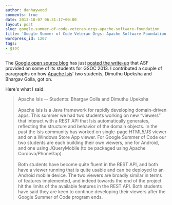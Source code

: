 ```yaml
---
author: danhaywood
comments: true
date: 2013-10-07 06:31:17+00:00
layout: post
slug: google-summer-of-code-veteran-orgs-apache-software-foundation
title: 'Google Summer of Code Veteran Orgs: Apache Software Foundation'
wordpress_id: 1207
tags:
- gsoc
---
```


The [Google open source blog](http://google-opensource.blogspot.co.uk/) has just [posted the write-up](http://google-opensource.blogspot.co.uk/2013/10/google-summer-of-code-veteran-orgs.html) that ASF provided on some of its students for GSOC 2013. I contributed a couple of paragraphs on how [Apache Isis](http://isis.apache.org)' two students, Dimuthu Upeksha and Bhargav Golla, got on.

Here's what I said:

<blockquote>Apache Isis -- Students: Bhargav Golla and Dimuthu Upeksha

<br/> 
<br/> 
Apache Isis is a Java framework for rapidly developing domain-driven apps. This summer we had two students working on new “viewers” that interact with a REST API that Isis automatically generates, reflecting the structure and behavior of the domain objects. In the past the Isis community has worked on single-page HTML5/JS viewer and on a Windows Store App viewer. For Google Summer of Code our two students are each building their own viewers, one for Android, and one using JQueryMobile (to be packaged using Apache Cordova/PhoneGap).

<br/> 
<br/> 
Both students have become quite fluent in the REST API, and both have a viewer running that is quite usable and can be deployed to an Android mobile device. The two viewers are broadly similar in terms of features implemented, and indeed towards the end of the project hit the limits of the available features in the REST API. Both students have said they are keen to continue developing their viewers after the Google Summer of Code program ends.</blockquote>
